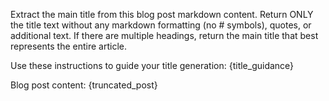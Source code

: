 Extract the main title from this blog post markdown content. Return ONLY the title text without any markdown formatting (no # symbols), quotes, or additional text.
If there are multiple headings, return the main title that best represents the entire article.

Use these instructions to guide your title generation:
{title_guidance}

Blog post content:
{truncated_post}

